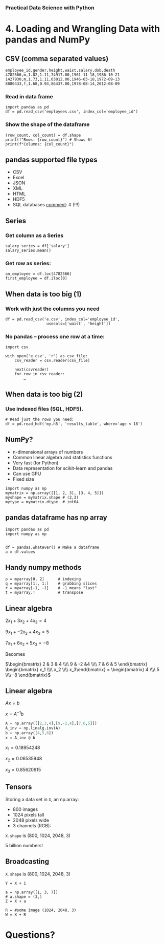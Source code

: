[comment]: # (THEME = pdsp)
[comment]: # (CODE_THEME = base16/zenburn)

### Practical Data Science with Python
# 4. Loading and Wrangling Data with pandas and NumPy 

[comment]: # (!!!)

## CSV (comma separated values)

```
employee_id,gender,height,waist,salary,dob,death
4782566,m,1.82,1.11,74917.00,1961-11-18,1986-10-21
1427930,m,1.73,1.11,63012.00,1946-03-18,1972-09-13
8880433,f,1.68,0.93,86437.00,1978-08-14,2012-08-09
```
### Read in data frame
```
import pandas as pd
df = pd.read_csv('employees.csv', index_col='employee_id')
```
### Show the shape of the dataframe
```
(row_count, col_count) = df.shape
print(f"Rows: {row_count}") # Shows 6!
print(f"Columns: {col_count}")
```
[comment]: # (!!!)

## pandas supported file types
- CSV
- Excel
- JSON
- XML
- HTML
- HDF5
- SQL databases
[comment]: # (!!!)

## Series

### Get column as a Series
```
salary_series = df['salary']
salary_series.mean()
```

### Get row as series:
```
an_employee = df.loc[4782566]
first_employee = df.iloc[0]
```
[comment]: # (!!!)
 
 
## When data is too big (1)

### Work with just the columns you need
```
df = pd.read_csv('e.csv', index_col='employee_id', 
                  usecols=['waist', 'height'])
```

### No pandas – process one row at a time:
```
import csv

with open('e.csv', 'r') as csv_file:
    csv_reader = csv.reader(csv_file) 
    
    next(csvreader)
    for row in csv_reader:
		…
```

[comment]: # (!!!)


## When data is too big (2)


### Use indexed files (SQL, HDF5). 
```
# Read just the rows you need:
df = pd.read_hdf('my.h5', 'results_table', where='age < 18')
```
[comment]: # (!!!)

## NumPy?

- n-dimensional arrays of numbers
- Common linear algebra and statistics functions
- Very fast (for Python)
- Data representation for scikit-learn and pandas
- Can use GPU
- Fixed size

```
import numpy as np
mymatrix = np.array([[1, 2, 3], [3, 4, 5]])
myshape = mymatrix.shape # (2,3)
mytype = mymatrix.dtype  # int64
```

[comment]: # (!!!)

## pandas dataframe has np array

```
import pandas as pd
import numpy as np


df = pandas.whatever() # Make a dataframe
a = df.values
```
[comment]: # (!!!)

## Handy numpy methods

```
p = myarray[0, 2]      # indexing
q = myarray[1:, 1:]    # grabbing slices
r = myarray[-1, -1]    # -1 means "last"
t = myarray.T          # transpose
```

[comment]: # (!!!)

## Linear algebra

$2 x_1 + 3 x_2 + 4 x_3 = 4$

$9 x_1 + -2 x_2 + 4 x_3 = 5$

$7 x_1 + 6 x_2 + 5 x_3 = -8$

Becomes

$\begin{bmatrix} 
2 & 3 & 4 \\\\
9 & -2 &4 \\\\
7 & 6 & 5 \end{bmatrix} 
\begin{bmatrix} 
x_1 \\\\
x_2 \\\\
x_3\end{bmatrix} = 
\begin{bmatrix} 
4 \\\\ 5 \\\\ -8
\end{bmatrix}$

[comment]: # (!!!)

## Linear algebra

$A x = b$

$x = A^{-1}b$

```python
A = np.array([[2,3,4],[9,-2,4],[7,6,5]])
A_inv = np.linalg.inv(A)
b = np.array([4,5,6])
x = A_inv @ b
```
$x_1 = 0.18954248$

$x_2 = 0.06535948$

$x_3 = 0.85620915$

[comment]: # (!!!)

## Tensors

Storing a data set in `X`, an np.array: 

- 800 images
- 1024 pixels tall
- 2048 pixels wide
- 3 channels (RGB): 

`X.shape` is (800, 1024, 2048, 3)

5 billion numbers!

[comment]: # (!!!)

## Broadcasting

`X.shape` is (800, 1024, 2048, 3)


```
Y = X + 1

a = np.array([1, 3, 7]) 
# a.shape = (3,)
Z = X + a

R = #some image (1024, 2048, 3)
W = X + R
```


# Questions?

